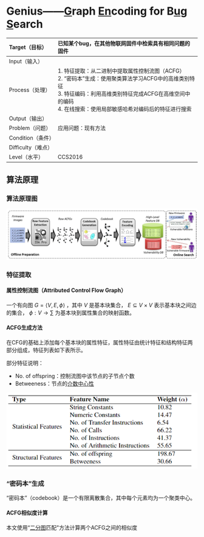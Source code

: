 # Genius——<u>G</u>raph <u>En</u>coding for B<u>u</u>g <u>S</u>earch

| Target（目标）     | 已知某个bug，在其他物联网固件中检索具有相同问题的固件        |
| :----------------- | :----------------------------------------------------------- |
| Input（输入）      |                                                              |
| Process（处理）    | 1. 特征提取：从二进制中提取属性控制流图（ACFG）<br />2. “密码本”生成：使用聚类算法学习ACFG中的高维类别特征<br />3. 特征编码：利用高维类别特征完成ACFG在高维空间中的编码<br />4. 在线搜索：使用局部敏感哈希对编码后的特征进行搜索 |
| Output（输出）     |                                                              |
| Problem（问题）    | 应用问题：现有方法                                           |
| Condition（条件）  |                                                              |
| Difficulty（难点） |                                                              |
| Level（水平）      | CCS2016                                                      |

## 算法原理

### 算法原理图

![image-approach_overview](./image/Genius/image-20221017104002392.png)

### 特征提取

#### 属性控制流图（Attributed Control Flow Graph）

一个有向图 $G=\langle V,E,\phi \rangle$ ，其中 $V$ 是基本块集合， $E\subseteq V \times V$ 表示基本块之间边的集合， $\phi : V\rightarrow \sum$ 为基本块到属性集合的映射函数。

#### ACFG生成方法

在CFG的基础上添加每个基本块的属性特征，属性特征由统计特征和结构特征两部分组成，特征列表如下表所示。

部分特征说明：

- No. of offspring：控制流图中该节点的子节点个数
- Betweeness：节点的[介数中心性](../concept.md#介数中心性)

![image-basic-block_level_features](./image/Genius/image-20221017172441347.png)

### “密码本”生成

“密码本”（codebook）是一个有限离散集合，其中每个元素均为一个聚类中心。

#### ACFG相似度计算

本文使用“[二分图](../concept.md#二分图)匹配"方法计算两个ACFG之间的相似度
